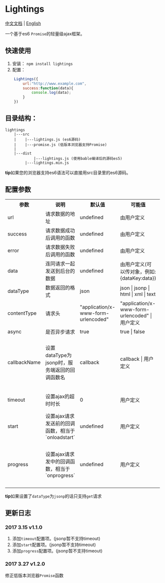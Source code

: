 # Lightings
[中文文档](https://github.com/JayZangwill/lightings/blob/master/doc/README-zh.md) | [English](https://github.com/JayZangwill/lightings/blob/master/README.md)

一个基于es6 `Promise`的轻量级ajax框架。

## 快速使用

1. 安装： `npm install lightings`
2. 配置：

```javascript
	Lightings({
		url:"http://www.example.com",
		success:function(data){
			console.log(data);
		}
	})
```

## 目录结构：

	lightings
		|---src
		|    |---lightings.js (es6源码)
		|    |---promise.js (低版本浏览器支持Promise)
		|
		|---dist
	     	     |---lightings.js (使用bable编译后的源码es5)
		     |---lightings.min.js
		 
**tip**如果您的浏览器支持es6语法可以直接用src目录里的es6源码。

## 配置参数

<table>
	<tr>
		<th>参数</th>
		<th>说明</th>
		<th>默认值</th>
		<th>可能值</th>
		<th>备注</th>
	</tr>
	<tr>
		<td>
			url
		</td>
		<td>
			请求数据的地址
		</td>
		<td>
			undefined
		</td>
		<td>
			由用户定义
		</td>
		<td>
			必须
		</td>
	</tr>
	<tr>
		<td>
			success
		</td>
		<td>
			请求数据成功后调用的函数
		</td>
		<td>
			undefined
		</td>
		<td>
			由用户定义
		</td>
		<td>
			必须
		</td>
	</tr>
	<tr>
		<td>
			error
		</td>
		<td>
			请求数据失败后调用的函数
		</td>
		<td>
			undefined
		</td>
		<td>
			由用户定义
		</td>
		<td>
			视用户的情况而定
		</td>
	</tr>
	<tr>
		<td>
			data
		</td>
		<td>
			连同请求一起发送到后台的数据
		</td>
		<td>
			undefined
		</td>
		<td>
			由用户定义(可以传对象，例如:{dataKey:data})
		</td>
		<td>
			非必须
		</td>
	</tr>
	<tr>
		<td>
			dataType
		</td>
		<td>
			数据返回的格式
		</td>
		<td>
			json
		</td>
		<td>
			json | jsonp | html | xml | text
		</td>
		<td>
			非必须
		</td>
	</tr>
	<tr>
		<td>
			contentType
		</td>
		<td>
			请求头
		</td>
		<td>
			"application/x-www-form-urlencoded"
		</td>
		<td>
			"application/x-www-form-urlencoded" | 用户定义
		</td>
		<td>
			非必须
		</td>
	</tr>
	<tr>
		<td>
			async
		</td>
		<td>
			是否异步请求
		</td>
		<td>
			true
		</td>
		<td>
			true | false
		</td>
		<td>
			非必须
		</td>
	</tr>
	<tr>
		<td>
			callbackName
		</td>
		<td>
			设置dataType为jsonp时，服务端返回的回调函数名
		</td>
		<td>
			callback
		</td>
		<td>
			callback | 用户定义
		</td>
		<td>
			dataTpye为jsonp时且服务端返回的回调函数名不为callback时必须
		</td>
	</tr>
	<tr>
		<td>
			timeout
		</td>
		<td>
			设置ajax的超时时长
		</td>
		<td>
			0
		</td>
		<td>
			 用户定义
		</td>
		<td>
			jsonp暂时不支持timeout
		</td>
	</tr>
	<tr>
		<td>
			start
		</td>
		<td>
			设置ajax请求发送前的回调函数，相当于`onloadstart`
		</td>
		<td>
			undefined
		</td>
		<td>
			 用户定义
		</td>
		<td>
			jsonp暂时不支持start
		</td>
	</tr>
	<tr>
		<td>
			progress
		</td>
		<td>
			设置ajax请求发中的回调函数，相当于`onprogress`
		</td>
		<td>
			undefined
		</td>
		<td>
			 用户定义
		</td>
		<td>
			jsonp暂时不支持progress，且ie10一下浏览器不能用
		</td>
	</tr>
</table>

**tip**如果设置了`dataType`为`jsonp`的话只支持`get`请求

## 更新日志

### 2017 3.15 v1.1.0

1. 添加`timeout`配置项。(jsonp暂不支持timeout)
2. 添加`start`配置项。(jsonp暂不支持timeout)
3. 添加`progress`配置项。(jsonp暂不支持timeout)

### 2017 3.27 v1.2.0

修正低版本浏览器`Promise`函数
